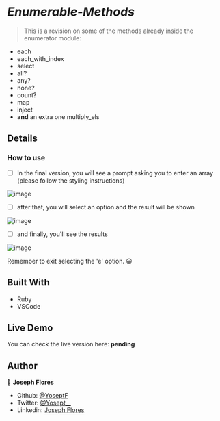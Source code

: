 # _Enumerable-Methods_

> This is a revision on some of the methods already inside the enumerator module:
* each
* each_with_index
* select
* all?
* any?
* none?
* count?
* map
* inject
* **and** an extra one multiply_els

## Details  

### How to use

- [ ] In the final version, you will see a prompt asking you to enter an array (please follow the styling instructions)

![image](https://user-images.githubusercontent.com/44252641/71451076-0aba8500-2734-11ea-9bcc-65b2de0ced63.png)

- [ ] after that, you will select an option and the result will be shown

![image](https://user-images.githubusercontent.com/44252641/71451087-3473ac00-2734-11ea-8255-cce12cabbab7.png)

- [ ] and finally, you'll see the results

![image](https://user-images.githubusercontent.com/44252641/71451093-5e2cd300-2734-11ea-9445-6ce9ec39b709.png)

Remember to exit selecting the 'e' option. :grinning: 

## Built With

- Ruby
- VSCode

## Live Demo
You can check the live version here: **pending**

## Author

👤 **Joseph Flores**
- Github: [@YoseptF](https://github.com/YoseptF)
- Twitter: [@Yosept__](https://twitter.com/Yosept__)
- Linkedin: [Joseph Flores](https://www.linkedin.com/in/joseph-flores-928505106/)
